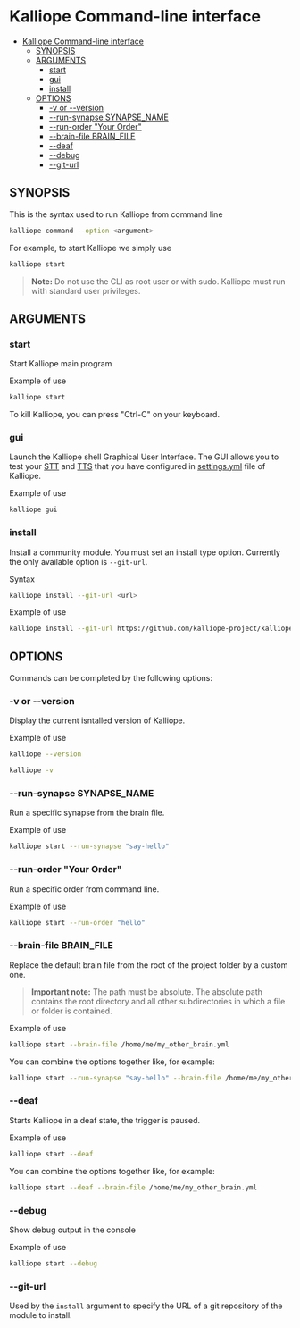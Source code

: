 # Kalliope Command-line interface

- [Kalliope Command-line interface](#kalliope-command-line-interface)
    - [SYNOPSIS](#synopsis)
    - [ARGUMENTS](#arguments)
        - [start](#start)
        - [gui](#gui)
        - [install](#install)
    - [OPTIONS](#options)
        - [-v or --version](#v-or---version)
        - [--run-synapse SYNAPSE_NAME](#run-synapse-synapsename)
        - [--run-order "Your Order"](#run-order-your-order)
        - [--brain-file BRAIN_FILE](#brain-file-brainfile)
        - [--deaf](#deaf)
        - [--debug](#debug)
        - [--git-url](#git-url)

## SYNOPSIS
This is the syntax used to run Kalliope from command line
```bash
kalliope command --option <argument>
```

For example, to start Kalliope we simply use
```bash
kalliope start
```

> **Note:** Do not use the CLI as root user or with sudo. Kalliope must run with standard user privileges.

## ARGUMENTS

### start
Start Kalliope main program

Example of use
```bash
kalliope start
```

To kill Kalliope, you can press "Ctrl-C" on your keyboard.

### gui
Launch the Kalliope shell Graphical User Interface.
The GUI allows you to test your [STT](stt.md) and [TTS](tts.md) that you have configured in [settings.yml](default_settings.md) file of Kalliope.

Example of use
```bash
kalliope gui
```

### install
Install a community module. You must set an install type option. Currently the only available option is `--git-url`.

Syntax
```bash
kalliope install --git-url <url>
```

Example of use
```bash
kalliope install --git-url https://github.com/kalliope-project/kalliope_neuron_wikipedia.git
```

## OPTIONS

Commands can be completed by the following options:

### -v or --version
Display the current isntalled version of Kalliope.

Example of use
```bash
kalliope --version
```

```bash
kalliope -v
```

### --run-synapse SYNAPSE_NAME

Run a specific synapse from the brain file.

Example of use
```bash
kalliope start --run-synapse "say-hello"
```

### --run-order "Your Order"

Run a specific order from command line.

Example of use
```bash
kalliope start --run-order "hello"
```

### --brain-file BRAIN_FILE

Replace the default brain file from the root of the project folder by a custom one.
> **Important note:** The path must be absolute. The absolute path contains the root directory and all other subdirectories in which a file or folder is contained.

Example of use
```bash
kalliope start --brain-file /home/me/my_other_brain.yml
```

You can combine the options together like, for example:
```bash
kalliope start --run-synapse "say-hello" --brain-file /home/me/my_other_brain.yml
```

### --deaf

Starts Kalliope in a deaf state, the trigger is paused.

Example of use
```bash
kalliope start --deaf
```

You can combine the options together like, for example:
```bash
kalliope start --deaf --brain-file /home/me/my_other_brain.yml
```

### --debug

Show debug output in the console

Example of use
```bash
kalliope start --debug
```

### --git-url

Used by the `install` argument to specify the URL of a git repository of the module to install.

